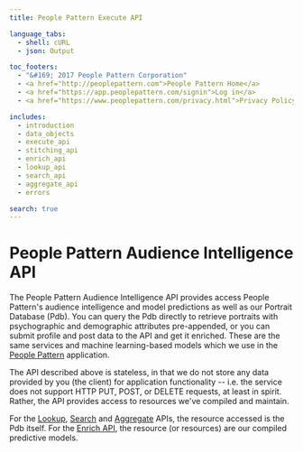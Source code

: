 ```yaml
---
title: People Pattern Execute API

language_tabs:
  - shell: cURL
  - json: Output

toc_footers:
  - "&#169; 2017 People Pattern Corporation"
  - <a href="http://peoplepattern.com">People Pattern Home</a>
  - <a href="https://app.peoplepattern.com/signin">Log in</a>
  - <a href="https://www.peoplepattern.com/privacy.html">Privacy Policy</a>

includes:
  - introduction
  - data_objects
  - execute_api
  - stitching_api
  - enrich_api
  - lookup_api
  - search_api
  - aggregate_api
  - errors

search: true
---
```


# People Pattern Audience Intelligence API

The People Pattern Audience Intelligence API provides access People Pattern's
audience intelligence and model predictions as well as our Portrait Database (Pdb).
You can query the Pdb directly to retrieve portraits with psychographic and demographic attributes pre-appended,
or you can submit profile and post data to the API and get it enriched.  These are the same services and machine
learning-based models which we use in the
[People Pattern](http://app.peoplepattern.com) application.

The API described above is stateless, in that we do not
store any data provided by you (the client) for application
functionality -- i.e. the service does not support HTTP PUT,
POST, or DELETE requests, at least in spirit. Rather, the API
provides access to resources we've compiled and maintain.

For the [Lookup](#lookup-api), [Search](#search-api) and
[Aggregate](#aggregate-api) APIs, the resource accessed is the
Pdb itself. For the [Enrich API](#enrich-api), the resource
(or resources) are our compiled predictive models.

